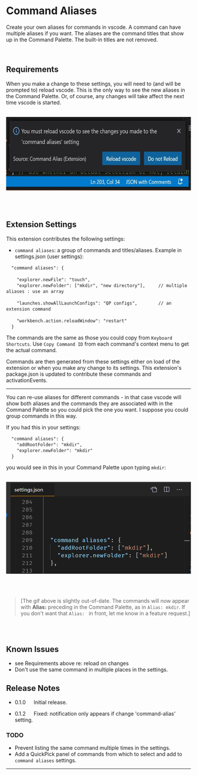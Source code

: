 # Command Aliases  

  Create your own aliases for commands in vscode.  A command can have multiple aliases if you want.  The aliases are the command titles that show up in the Command Palette.  The built-in titles are not removed.  

  <br/>

## Requirements 

When you make a change to these settings, you will need to (and will be prompted to) reload vscode.  This is the only way to see the new aliases in the Command Palette.  Or, of course, any changes will take affect the next time vscode is started.

<br/>

<!-- ![Reload notification message](images/reloadNotification.jpg) -->

<img src="https://github.com/ArturoDent/command-alias/blob/master/images/reloadNotification.jpg?raw=true" width="625" height="200" alt="Keybindings shortcuts demo"/>

<br/><br/>

## Extension Settings  

This extension contributes the following settings:

* `command aliases`: a group of commands and titles/aliases.  Example in settings.json (user settings): 

```jsonc
  "command aliases": {
                                                      
    "explorer.newFile": "touch",
    "explorer.newFolder": ["mkdir", "new directory"],     // multiple aliases : use an array  

    "launches.showAllLaunchConfigs": "QP configs",        // an extension command  

    "workbench.action.reloadWindow": "restart"
  }
  ```
The commands are the same as those you could copy from `Keyboard Shortcuts`.  Use `Copy Command ID` from each command's context menu to get the actual command.

Commands are then generated from these settings either on load of the extension or when you make any change to its settings.  This extension's package.json is updated to contribute these commands and activationEvents.

-----------

You can re-use aliases for different commands - in that case vscode will show both aliases and the commands they are associated with in the Command Palette so you could pick the one you want.  I suppose you could group commands in this way.

If you had this in your settings:  

```jsonc
  "command aliases": {
    "addRootFolder": "mkdir",
    "explorer.newFolder": "mkdir"
  }
  ```

  you would see in this in your Command Palette upon typing `mkdir`:  

  <br/>

  <!-- ![Reload notification message](images/reloadNotification.jpg) -->

<img src="https://github.com/ArturoDent/command-alias/blob/master/images/commandPaletteWithDuplicateAliasess.gif?raw=true" width="725" height="250" alt="Keybindings shortcuts demo"/>

<br/><br/>

> [The gif above is slightly out-of-date.  The commands will now appear with **Alias:** preceding in the Command Palette, as in `Alias: mkdir`.  If you don't want that `Alias: ` in front, let me know in a feature request.]

<br/><br/>  

## Known Issues  

* see Requirements above re: reload on changes
* Don't use the same command in multiple places in the settings.


## Release Notes  

* 0.1.0 &emsp;  Initial release.

* 0.1.2 &emsp;  Fixed: notification only appears if change 'command-alias' setting.

### TODO

* Prevent listing the same command multiple times in the settings.
* Add a QuickPick panel of commands from which to select and add to `command aliases` settings.


-----------------------------------------------------------------------------------------------------------